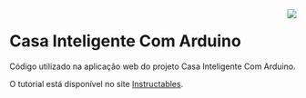 <img align="right" src="https://github.com/marciovcampos/CasaInteligenteComArduino/blob/master/intro.png"/>

Casa Inteligente Com Arduino
=====================

Código utilizado na aplicação web do projeto Casa Inteligente Com Arduino.

O tutorial está disponível no site [Instructables](https://www.instructables.com/id/Casa-Inteligente-Com-Arduino).